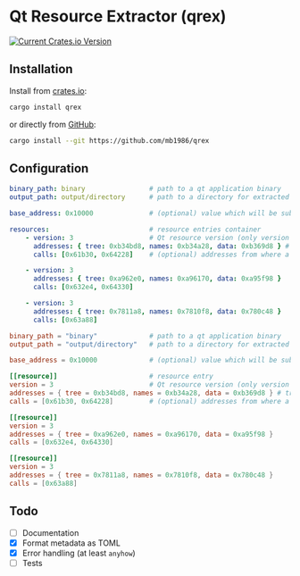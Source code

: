 # Qt Resource Extractor (qrex)

[![Current Crates.io Version](https://img.shields.io/crates/v/qrex?style=flat&color=blue)](https://crates.io/crates/qrex)

## Installation

Install from [crates.io](https://crates.io/crates/qrex):

```sh
cargo install qrex
```

or directly from [GitHub](https://github.com/mb1986/qrex):

```sh
cargo install --git https://github.com/mb1986/qrex
```

## Configuration

```yaml
binary_path: binary                # path to a qt application binary
output_path: output/directory      # path to a directory for extracted resources

base_address: 0x10000              # (optional) value which will be subtracted from any of resource addresses

resources:                         # resource entries container
    - version: 3                   # Qt resource version (only version 3 is currently supported)
      addresses: { tree: 0xb34bd8, names: 0xb34a28, data: 0xb369d8 } # triple of addresses pointing to resource structures
      calls: [0x61b30, 0x64228]    # (optional) addresses from where a resource has been registered

    - version: 3
      addresses: { tree: 0xa962e0, names: 0xa96170, data: 0xa95f98 }
      calls: [0x632e4, 0x64330]

    - version: 3
      addresses: { tree: 0x7811a8, names: 0x7810f8, data: 0x780c48 }
      calls: [0x63a88]
```

```toml
binary_path = "binary"             # path to a qt application binary
output_path = "output/directory"   # path to a directory for extracted resources

base_address = 0x10000             # (optional) value which will be subtracted from any of resource addresses

[[resource]]                       # resource entry
version = 3                        # Qt resource version (only version 3 is currently supported)
addresses = { tree = 0xb34bd8, names = 0xb34a28, data = 0xb369d8 } # triple of addresses pointing to resource structures
calls = [0x61b30, 0x64228]         # (optional) addresses from where a resource has been registered

[[resource]]
version = 3
addresses = { tree = 0xa962e0, names = 0xa96170, data = 0xa95f98 }
calls = [0x632e4, 0x64330]

[[resource]]
version = 3
addresses = { tree = 0x7811a8, names = 0x7810f8, data = 0x780c48 }
calls = [0x63a88]
```

## Todo

- [ ] Documentation
- [x] Format metadata as TOML
- [x] Error handling (at least `anyhow`)
- [ ] Tests
